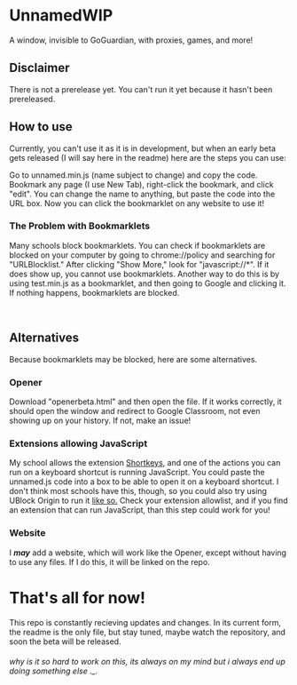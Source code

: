 # UnnamedWIP
A window, invisible to GoGuardian, with proxies, games, and more!

## Disclaimer
There is not a prerelease yet. You can't run it yet because it hasn't been prereleased.

## How to use
Currently, you can't use it as it is in development, but when an early beta gets released (I will say here in the readme) here are the steps you can use:

Go to unnamed.min.js (name subject to change) and copy the code. Bookmark any page (I use New Tab), right-click the bookmark, and click "edit". You can change the name to anything, but paste the code into the URL box. Now you can click the bookmarklet on any website to use it!

### The Problem with Bookmarklets
Many schools block bookmarklets. You can check if bookmarklets are blocked on your computer by going to chrome://policy and searching for "URLBlocklist." After clicking "Show More," look for "javascript://*". If it does show up, you cannot use bookmarklets.
Another way to do this is by using test.min.js as a bookmarklet, and then going to Google and clicking it. If nothing happens, bookmarklets are blocked.


​
## Alternatives
Because bookmarklets may be blocked, here are some alternatives.

### Opener
Download "openerbeta.html" and then open the file. If it works correctly, it should open the window and redirect to Google Classroom, not even showing up on your history. If not, make an issue!

### Extensions allowing JavaScript
My school allows the extension [Shortkeys](https://shortkeys.app), and one of the actions you can run on a keyboard shortcut is running JavaScript. You could paste the unnamed.js code into a box to be able to open it on a keyboard shortcut. I don't think most schools have this, though, so you could also try  using UBlock Origin to run it [like so.](https://github.com/3kh0/ext-remover?tab=readme-ov-file#ublock-run-run-code-on-pages) Check your extension allowlist, and if you find an extension that can run JavaScript, than this step could work for you!

### Website
I <b>*may*</b> add a website, which will work like the Opener, except without having to use any files. If I do this, it will be linked on the repo.

# That's all for now!
This repo is constantly recieving updates and changes. In its current form, the readme is the only file, but stay tuned, maybe watch the repository, and soon the beta will be released.
<br>
###### why is it so hard to work on this, its always on my mind but i always end up doing something else ._.
